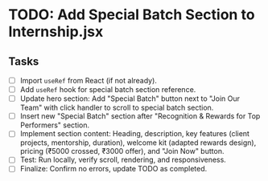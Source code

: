 # TODO: Add Special Batch Section to Internship.jsx

## Tasks
- [ ] Import `useRef` from React (if not already).
- [ ] Add `useRef` hook for special batch section reference.
- [ ] Update hero section: Add "Special Batch" button next to "Join Our Team" with click handler to scroll to special batch section.
- [ ] Insert new "Special Batch" section after "Recognition & Rewards for Top Performers" section.
- [ ] Implement section content: Heading, description, key features (client projects, mentorship, duration), welcome kit (adapted rewards design), pricing (₹5000 crossed, ₹3000 offer), and "Join Now" button.
- [ ] Test: Run locally, verify scroll, rendering, and responsiveness.
- [ ] Finalize: Confirm no errors, update TODO as completed.
